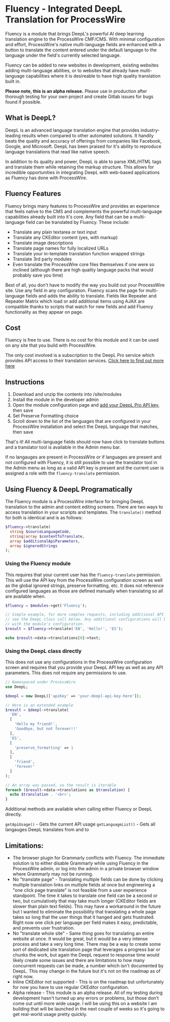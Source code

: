 # Fluency - Integrated DeepL Translation for ProcessWire
Fluency is a module that brings DeepL's powerful AI deep learning translation engine to the ProcessWire CMF/CMS. With minimal configuration and effort, ProcessWire's native multi-language fields are enhanced with a button to translate the content entered under the default language to the language under the field's currently selected language.

Fluency can be added to new websites in development, existing websites adding multi-language abilities, or to websites that already have multi-language capabilities where it is desireable to have high quality translation built in.

**Please note, this is an alpha release.** Please use in production after thorough testing for your own project and create Gitlab issues for bugs found if possible.

## What is DeepL?
DeepL is an advanced language translation engine that provides industry-leading results when compared to other automated solutions. It handily beats the quality and accuracy of offerings from companies like Facebook, Google, and Microsoft. DeepL has been praised for it's ability to reproduce language translations that read like native speech.

In addition to its quality and power, DeepL is able to parse XML/HTML tags and translate them while retaining the markup structure. This allows for incredible opportunities in integrating DeepL with web-based applications as Fluency has done with ProcessWire.

## Fluency Features
Fluency brings many features to ProcessWire and provides an experience that feels native to the CMS and complements the powerful multi-language capabilities already built into it's core. Any field that can be a multi-language field can be translated by Fluency. These include:

- Translate any plain textarea or text input
- Translate any CKEditor content (yes, with markup)
- Translate image descriptions
- Translate page names for fully localized URLs
- Translate your in-template translation function wrapped strings
- Translate 3rd party modules
- Even translate the ProcessWire core files themselves if one were so inclined (although there are high quality language packs that would probably save you time)

Best of all, you don't have to modify the way you build out your ProcessWire site. Use any field in any configuration. Fluency scans the page for multi-language fields and adds the ability to translate. Fields like Repeater and Repeater Matrix which load or add additional items using AJAX are compatible thanks to scripts that watch for new fields and add Fluency functionality as they appear on page.

## Cost
Fluency is free to use. There is no cost for this module and it can be used on any site that you build with ProcessWire.

The only cost involved is a subscription to the DeepL Pro service which provides API access to their translation services. [Click here to find out more here](https://www.deepl.com/pro#developer)

## Instructions
1. Download and unzip the contents into /site/modules
2. Install the module in the developer admin
3. Open the module configuration page and [add your DeepL Pro API key](https://www.deepl.com/pro#developer), then save
4. Set Preserve Formatting choice
5. Scroll down to the list of the languages that are configured in your ProcessWire installation and select the DeepL language that matches, then save

That's it! All multi-language fields should now have click to translate buttons and a translator tool is available in the Admin menu bar.

If no langauges are present in ProcessWire or if languages are present and not configured with Fluency, it is still possible to use the translator tool in the Admin menu as long as a valid API key is present and the current user is assigned a role with the `fluency-translate` permission.

## Using Fluency & DeepL Programatically
The Fluency module is a ProcessWire interface for bringing DeepL translation to the admin and content editing screens. There are two ways to access translation in your scsripts and templates. The `translate()` method for both is identical and is as follows:

```php
$fluency->translate(
  string $sourceLanguageCode,
  string|array $contentToTranslate,
  array $additionalApiParameters,
  array $ignoredStrings
);
```

### Using the Fluency module
This requires that your current user has the `fluency-translate` permission. This will use the API key from the ProcessWire configuration screen as well as the global ignored strings, preserve formatting, etc. It does not reference configured languages as those are defined manually when translating so all are available when.

```php
$fluency = $modules->get('Fluency');

// Simple example, for more complex requests, including additional API parameters
// see the DeepL class call below. Any additional configurations will be merged
// with the module's configuration.
$result = $fluency->translate('EN', 'Hello!', 'ES');

echo $result->data->translations[0]->text;
```

### Using the DeepL class directly
This does not use any configurations in the ProcessWire configuration screen and requires that you provide your DeepL API key as well as any API parameters. This does not require any permissions to use.

```php
// Namespaced under ProcessWire
use DeepL;

$deepl = new DeepL(['apiKey' => 'your-deepl-api-key-here']);

// Here is an extended example
$result = $deepl->translate(
  'EN',
  [
    'Hello my friend!',
    'Goodbye, but not forever!!'
  ],
  'ES',
  [
    'preserve_formatting' => 1
  ],
  [
    'friend',
    'forever'
  ]
);

// An array was passed, so the result is iterable
foreach ($result->data->translations as $translation) {
  echo $translation . '<br>';
}
```

Additional methods are available when calling either Fluency or DeepL directly.

`getApiUsage()` - Gets the current API usage
`getLanguageList()` - Gets all langauges DeepL translates from and to

## Limitations:
- The browser plugin for Grammarly conflicts with Fluency. The immediate solution is to either disable Grammarly while using Fluency in the ProcessWire admin, or log into the admin in a private browser window where Grammarly may not be running.
- No "translate page" - Translating multiple fields can be done by clicking multiple translation links on multiple fields at once but engineering a "one click page translate" is not feasible from a user experience standpoint. The time it takes to translate one field can be a second or two, but cumulatively that may take much longer (CKEditor fields are slower than plain text fields). This may have a workaround in the future but I wanted to eliminate the possibility that translating a whole page takes so long that the user things that it hanged and gets frustrated. Right now one click per language per field makes it easy, predictable, and prevents user frustration.
- No "translate whole site" - Same thing goes for translating an entire website at once. It would be great, but it would be a very intense process and take a very long time. There may be a way to create some sort of dedicated site translation page that leverages a progress bar or chunks the work, but again the DeepL request to response time would likely create some issues and there are limitations to how many concurrent requests can be made, a number which isn't documented by DeepL. This may change in the future but it's not on the roadmap as of right now.
- Inline CKEditor not supported - This is on the roadmap but unfortunately for now you have to use regular CKEditor configuration.
- Alpha release - This module is an alpha release. All of my testing during development hasn't turned up any errors or problems, but those don't come out until more wide usage. I will be using this on a website I am building that will be launched in the next couple of weeks so it's going to get real-world usage pretty quickly.
